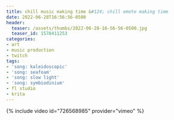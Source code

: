 ```yaml
---
title: chill music making time &#124; chill emote making time
date: 2022-06-28T16:56:56-0500
header:
  teaser: /assets/thumbs/2022-06-28-16-56-56-0500.jpg
  teaser_id: 1578411253
categories:
- art
- music production
- twitch
tags:
- 'song: kaleidoscopic'
- 'song: seafoam'
- 'song: slow light'
- 'song: symbiodinium'
- fl studio
- krita
---
```

{% include video id="726568985" provider="vimeo" %}
